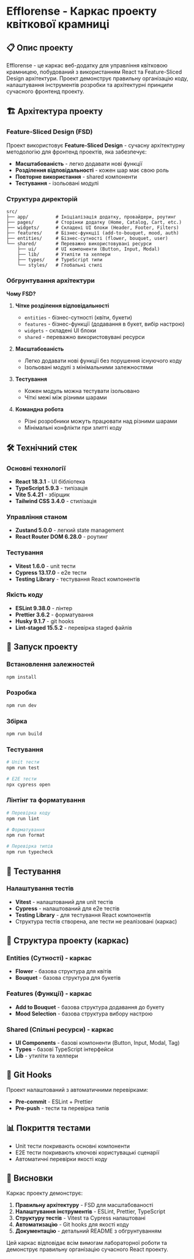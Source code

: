 # Efflorense - Каркас проекту квіткової крамниці

## 📋 Опис проекту

Efflorense - це каркас веб-додатку для управління квітковою крамницею, побудований з використанням React та Feature-Sliced Design архітектури. Проект демонструє правильну організацію коду, налаштування інструментів розробки та архітектурні принципи сучасного фронтенд проекту.

## 🏗️ Архітектура проекту

### Feature-Sliced Design (FSD)

Проект використовує **Feature-Sliced Design** - сучасну архітектурну методологію для фронтенд проектів, яка забезпечує:

- **Масштабованість** - легко додавати нові функції
- **Розділення відповідальності** - кожен шар має свою роль
- **Повторне використання** - shared компоненти
- **Тестування** - ізольовані модулі

### Структура директорій

```
src/
├── app/          # Ініціалізація додатку, провайдери, роутинг
├── pages/        # Сторінки додатку (Home, Catalog, Cart, etc.)
├── widgets/      # Складені UI блоки (Header, Footer, Filters)
├── features/     # Бізнес-функції (add-to-bouquet, mood, auth)
├── entities/     # Бізнес-сутності (flower, bouquet, user)
└── shared/       # Переважно використовувані ресурси
    ├── ui/       # UI компоненти (Button, Input, Modal)
    ├── lib/      # Утиліти та хелпери
    ├── types/    # TypeScript типи
    └── styles/   # Глобальні стилі
```

### Обгрунтування архітектури

**Чому FSD?**

1. **Чітке розділення відповідальності**
   - `entities` - бізнес-сутності (квіти, букети)
   - `features` - бізнес-функції (додавання в букет, вибір настрою)
   - `widgets` - складені UI блоки
   - `shared` - переважно використовувані ресурси

2. **Масштабованість**
   - Легко додавати нові функції без порушення існуючого коду
   - Ізольовані модулі з мінімальними залежностями

3. **Тестування**
   - Кожен модуль можна тестувати ізольовано
   - Чіткі межі між різними шарами

4. **Командна робота**
   - Різні розробники можуть працювати над різними шарами
   - Мінімальні конфлікти при злитті коду

## 🛠️ Технічний стек

### Основні технології

- **React 18.3.1** - UI бібліотека
- **TypeScript 5.9.3** - типізація
- **Vite 5.4.21** - збірщик
- **Tailwind CSS 3.4.0** - стилізація

### Управління станом

- **Zustand 5.0.0** - легкий state management
- **React Router DOM 6.28.0** - роутинг

### Тестування

- **Vitest 1.6.0** - unit тести
- **Cypress 13.17.0** - e2e тести
- **Testing Library** - тестування React компонентів

### Якість коду

- **ESLint 9.38.0** - лінтер
- **Prettier 3.6.2** - форматування
- **Husky 9.1.7** - git hooks
- **Lint-staged 15.5.2** - перевірка staged файлів

## 🚀 Запуск проекту

### Встановлення залежностей

```bash
npm install
```

### Розробка

```bash
npm run dev
```

### Збірка

```bash
npm run build
```

### Тестування

```bash
# Unit тести
npm run test

# E2E тести
npx cypress open
```

### Лінтінг та форматування

```bash
# Перевірка коду
npm run lint

# Форматування
npm run format

# Перевірка типів
npm run typecheck
```

## 🧪 Тестування

### Налаштування тестів

- **Vitest** - налаштований для unit тестів
- **Cypress** - налаштований для e2e тестів
- **Testing Library** - для тестування React компонентів
- Структура тестів створена, але тести не реалізовані (каркас)

## 📁 Структура проекту (каркас)

### Entities (Сутності) - каркас

- **Flower** - базова структура для квітів
- **Bouquet** - базова структура для букетів

### Features (Функції) - каркас

- **Add to Bouquet** - базова структура додавання до букету
- **Mood Selection** - базова структура вибору настрою

### Shared (Спільні ресурси) - каркас

- **UI Components** - базові компоненти (Button, Input, Modal, Tag)
- **Types** - базові TypeScript інтерфейси
- **Lib** - утиліти та хелпери

## 🔧 Git Hooks

Проект налаштований з автоматичними перевірками:

- **Pre-commit** - ESLint + Prettier
- **Pre-push** - тести та перевірка типів

## 📊 Покриття тестами

- Unit тести покривають основні компоненти
- E2E тести покривають ключові користувацькі сценарії
- Автоматичні перевірки якості коду

## 🎯 Висновки

Каркас проекту демонструє:

1. **Правильну архітектуру** - FSD для масштабованості
2. **Налаштування інструментів** - ESLint, Prettier, TypeScript
3. **Структуру тестів** - Vitest та Cypress налаштовані
4. **Автоматизацію** - Git hooks для якості коду
5. **Документацію** - детальний README з обгрунтуванням

Цей каркас відповідає всім вимогам лабораторної роботи та демонструє правильну організацію сучасного React проекту.
